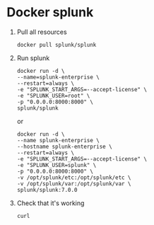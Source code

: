 # Docker splunk

1. Pull all resources

    ```
    docker pull splunk/splunk
    ```

1. Run splunk

    ```shell
    docker run -d \
    --name=splunk-enterprise \
    --restart=always \
    -e "SPLUNK_START_ARGS=--accept-license" \
    -e "SPLUNK_USER=root" \
    -p "0.0.0.0:8000:8000" \
    splunk/splunk
    ```

    or

    ```shell
    docker run -d \
    --name splunk-enterprise \
    --hostname splunk-enterprise \
    --restart=always \
    -e "SPLUNK_START_ARGS=--accept-license" \
    -e "SPLUNK_USER=splunk" \
    -p "0.0.0.0:8000:8000" \
    -v /opt/splunk/etc:/opt/splunk/etc \
    -v /opt/splunk/var:/opt/splunk/var \
    splunk/splunk:7.0.0
    ```


1. Check that it's working

    ```
    curl
    ```
